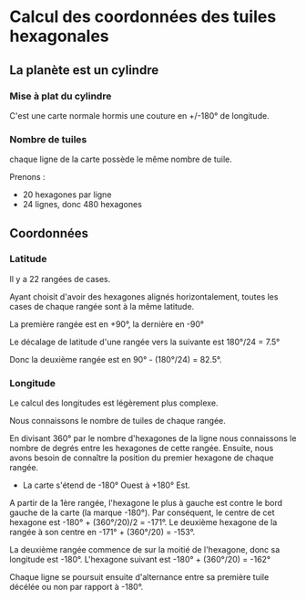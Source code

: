 Calcul des coordonnées des tuiles hexagonales
=============================================

La planète est un cylindre
--------------------------

### Mise à plat du cylindre

C'est une carte normale hormis une couture en +/-180° de longitude.

### Nombre de tuiles

chaque ligne de la carte possède le même nombre de tuile.

Prenons :
* 20 hexagones par ligne
* 24 lignes, donc 480 hexagones

Coordonnées
-----------

### Latitude

Il y a 22 rangées de cases.

Ayant choisit d'avoir des hexagones alignés horizontalement, toutes les cases de chaque rangée sont à la même latitude.

La première rangée est en +90°, la dernière en -90°

Le décalage de latitude d'une rangée vers la suivante est 180°/24 = 7.5°

Donc la deuxième rangée est en 90° - (180°/24) = 82.5°.


### Longitude

Le calcul des longitudes est légèrement plus complexe.

Nous connaissons le nombre de tuiles de chaque rangée.

En divisant 360° par le nombre d'hexagones de la ligne nous connaissons le nombre de degrés entre les hexagones de cette rangée.
Ensuite, nous avons besoin de connaître la position du premier hexagone de chaque rangée.
* La carte s'étend de -180° Ouest à +180° Est.

A partir de la 1ère rangée, l'hexagone le plus à gauche est contre le bord gauche de la carte (la marque -180°). Par conséquent, le centre de cet hexagone est -180° + (360°/20)/2 = -171°.
Le deuxième hexagone de la rangée à son centre en -171° + (360°/20) = -153°.

La deuxième rangée commence de sur la moitié de l'hexagone, donc sa longitude est -180°.
L'hexagone suivant est -180° + (360°/20)  = -162°

Chaque ligne se poursuit ensuite d'alternance entre sa première tuile décélée ou non par rapport à -180°.

